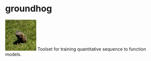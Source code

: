 # groundhog

<img src="./crop_gh.png" width="100" height='100'>
Toolset for training quantitative sequence to function models.
